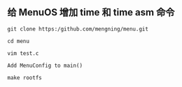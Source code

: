 ## 给 MenuOS 增加 time 和 time asm 命令

```
git clone https:/github.com/mengning/menu.git

cd menu

vim test.c

Add MenuConfig to main()

make rootfs
```
